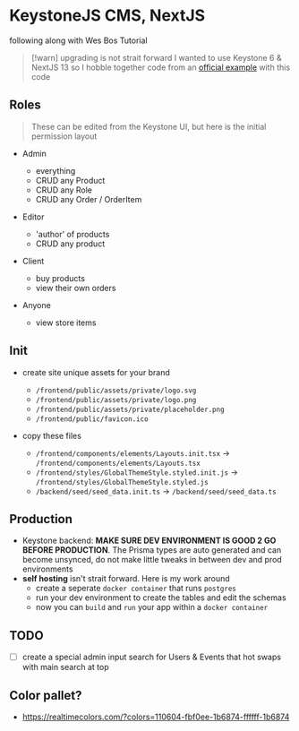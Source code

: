 # KeystoneJS CMS, NextJS

following along with Wes Bos Tutorial

> [!warn] upgrading is not strait forward
> I wanted to use Keystone 6 & NextJS 13 so I hobble together code from an [official example](https://github.com/keystonejs/keystone/tree/main/examples/nextjs-keystone-two-servers) with this code

## Roles
> These can be edited from the Keystone UI, but here is the initial permission layout

- Admin
  - everything
  - CRUD any Product
  - CRUD any Role
  - CRUD any Order / OrderItem

- Editor
  - 'author' of products
  - CRUD any product

- Client
  - buy products
  - view their own orders

- Anyone
  - view store items

## Init
- create site unique assets for your brand
  - `/frontend/public/assets/private/logo.svg`
  - `/frontend/public/assets/private/logo.png`
  - `/frontend/public/assets/private/placeholder.png`
  - `/frontend/public/favicon.ico`

- copy these files
  - `/frontend/components/elements/Layouts.init.tsx` -> `/frontend/components/elements/Layouts.tsx`
  - `/frontend/styles/GlobalThemeStyle.styled.init.js` -> `/frontend/styles/GlobalThemeStyle.styled.js`
  - `/backend/seed/seed_data.init.ts` -> `/backend/seed/seed_data.ts`


## Production
- Keystone backend: **MAKE SURE DEV ENVIRONMENT IS GOOD 2 GO BEFORE PRODUCTION**. The Prisma types are auto generated and can become unsynced, do not make little tweaks in between dev and prod environments 
- **self hosting** isn't strait forward. Here is my work around
  - create a seperate `docker container` that runs `postgres`
  - run your dev environment to create the tables and edit the schemas
  - now you can `build` and `run` your app within a `docker container`




## TODO
- [ ] create a special admin input search for Users & Events that hot swaps with main search at top

## Color pallet? 
- https://realtimecolors.com/?colors=110604-fbf0ee-1b6874-ffffff-1b6874